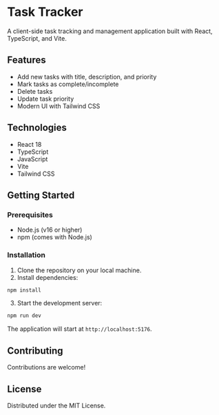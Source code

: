# Task Tracker

A client-side task tracking and management application built with React, TypeScript, and Vite.

## Features

- Add new tasks with title, description, and priority
- Mark tasks as complete/incomplete
- Delete tasks
- Update task priority
- Modern UI with Tailwind CSS

## Technologies

- React 18
- TypeScript
- JavaScript
- Vite
- Tailwind CSS

## Getting Started

### Prerequisites

- Node.js (v16 or higher)
- npm (comes with Node.js)

### Installation

1. Clone the repository on your local machine.
2. Install dependencies:
```bash
npm install
```

3. Start the development server:
```bash
npm run dev
```

The application will start at `http://localhost:5176`.

## Contributing

Contributions are welcome!

## License

Distributed under the MIT License.  

